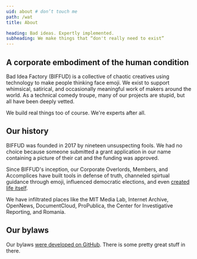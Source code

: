 ```yaml
---
uid: about # don’t touch me
path: /wat
title: About

heading: Bad ideas. Expertly implemented.
subheading: We make things that “don't really need to exist”
---
```


## A corporate embodiment of the human condition

Bad Idea Factory (BIFFUD) is a collective of chaotic creatives using technology to make people thinking face emoji. We exist to support whimsical, satirical, and occasionally meaningful work of makers around the world. As a technical comedy troupe, many of our projects are stupid, but all have been deeply vetted.

We build real things too of course. We're experts after all.

## Our history

BIFFUD was founded in 2017 by nineteen unsuspecting fools.  We had no choice because someone submitted a grant application in our name containing a picture of their cat and the funding was approved.

Since BIFFUD's inception, our Corporate Overlords, Members, and Accomplices have built tools in defense of truth, channeled spirtual guidance through emoji, influenced democratic elections, and even [created life itself](https://twitter.com/biffud/status/935726345124007937).

We have infiltrated places like the MIT Media Lab, Internet Archive, OpenNews, DocumentCloud, ProPublica, the Center for Investigative Reporting, and Romania.

## Our bylaws

Our bylaws [were developed on GitHub](https://github.com/BadIdeaFactory/corporate/blob/master/documents/operating.md).  There is some pretty great stuff in there.
